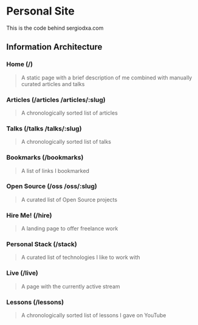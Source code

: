 # Personal Site

This is the code behind sergiodxa.com

## Information Architecture

### Home (/)

> A static page with a brief description of me combined with manually curated articles and talks

### Articles (/articles /articles/:slug)

> A chronologically sorted list of articles

### Talks (/talks /talks/:slug)

> A chronologically sorted list of talks

### Bookmarks (/bookmarks)

> A list of links I bookmarked

### Open Source (/oss /oss/:slug)

> A curated list of Open Source projects

### Hire Me! (/hire)

> A landing page to offer freelance work

### Personal Stack (/stack)

> A curated list of technologies I like to work with

### Live (/live)

> A page with the currently active stream

### Lessons (/lessons)

> A chronologically sorted list of lessons I gave on YouTube
